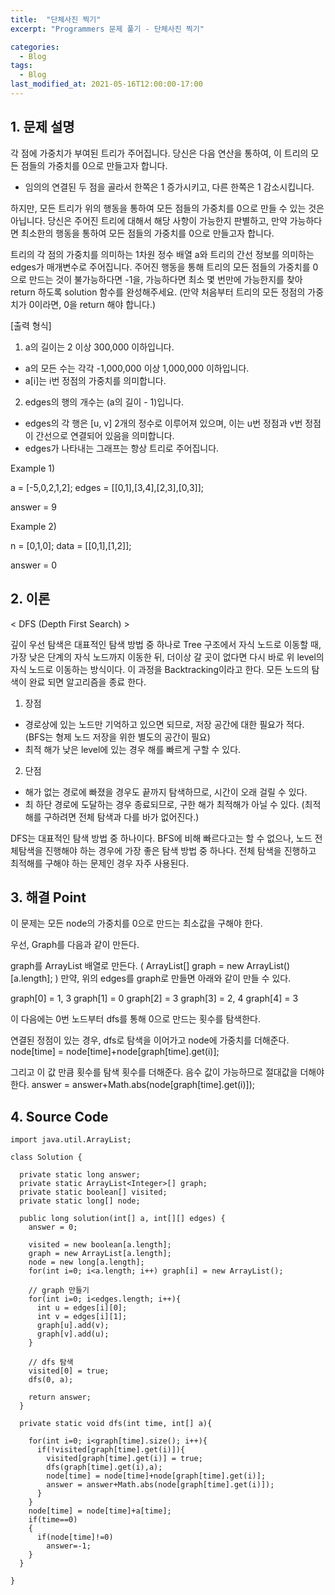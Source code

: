 ```yaml
---
title:  "단체사진 찍기"
excerpt: "Programmers 문제 풀기 - 단체사진 찍기"

categories:
  - Blog
tags:
  - Blog
last_modified_at: 2021-05-16T12:00:00-17:00
---
```


## 1. 문제 설명

  각 점에 가중치가 부여된 트리가 주어집니다. 당신은 다음 연산을 통하여, 이 트리의 모든 점들의 가중치를 0으로 만들고자 합니다.

  - 임의의 연결된 두 점을 골라서 한쪽은 1 증가시키고, 다른 한쪽은 1 감소시킵니다.
  
  하지만, 모든 트리가 위의 행동을 통하여 모든 점들의 가중치를 0으로 만들 수 있는 것은 아닙니다. 당신은 주어진 트리에 대해서 해당 사항이 가능한지 판별하고, 만약 가능하다면 최소한의 행동을 통하여 모든 점들의 가중치를 0으로 만들고자 합니다.

  트리의 각 점의 가중치를 의미하는 1차원 정수 배열 a와 트리의 간선 정보를 의미하는 edges가 매개변수로 주어집니다. 주어진 행동을 통해 트리의 모든 점들의 가중치를 0으로 만드는 것이 불가능하다면 -1을, 가능하다면 최소 몇 번만에 가능한지를 찾아 return 하도록 solution 함수를 완성해주세요. (만약 처음부터 트리의 모든 정점의 가중치가 0이라면, 0을 return 해야 합니다.)


[출력 형식]

1) a의 길이는 2 이상 300,000 이하입니다.
  - a의 모든 수는 각각 -1,000,000 이상 1,000,000 이하입니다.
  - a[i]는 i번 정점의 가중치를 의미합니다.

2) edges의 행의 개수는 (a의 길이 - 1)입니다.
  - edges의 각 행은 [u, v] 2개의 정수로 이루어져 있으며, 이는 u번 정점과 v번 정점이 간선으로 연결되어 있음을 의미합니다.
  - edges가 나타내는 그래프는 항상 트리로 주어집니다.


Example 1)

a = [-5,0,2,1,2];
edges = [[0,1],[3,4],[2,3],[0,3]];

answer = 9


Example 2)

n = [0,1,0];
data = [[0,1],[1,2]];

answer = 0



## 2. 이론

< DFS (Depth First Search) >

  깊이 우선 탐색은 대표적인 탐색 방법 중 하나로 Tree 구조에서 자식 노드로 이동할 때, 가장 낮은 단계의 자식 노드까지 이동한 뒤, 더이상 갈 곳이 없다면 다시 바로 위 level의 자식 노드로 이동하는 방식이다. 이 과정을 Backtracking이라고 한다. 모든 노드의 탐색이 완료 되면 알고리즘을 종료 한다. 

1) 장점
  - 경로상에 있는 노드만 기억하고 있으면 되므로, 저장 공간에 대한 필요가 적다. (BFS는 형제 노드 저장을 위한 별도의 공간이 필요)
  - 최적 해가 낮은 level에 있는 경우 해를 빠르게 구할 수 있다.

2) 단점
  - 해가 없는 경로에 빠졌을 경우도 끝까지 탐색하므로, 시간이 오래 걸릴 수 있다.
  - 최 하단 경로에 도달하는 경우 종료되므로, 구한 해가 최적해가 아닐 수 있다. (최적해를 구하려면 전체 탐색과 다를 바가 없어진다.)  

  DFS는 대표적인 탐색 방법 중 하나이다. BFS에 비해 빠르다고는 할 수 없으나, 노드 전체탐색을 진행해야 하는 경우에 가장 좋은 탐색 방법 중 하나다. 전체 탐색을 진행하고 최적해를 구해야 하는 문제인 경우 자주 사용된다.


## 3. 해결 Point

  이 문제는 모든 node의 가중치를 0으로 만드는 최소값을 구해야 한다.

  우선, Graph를 다음과 같이 만든다.

  graph를 ArrayList 배열로 만든다. ( ArrayList<Integer>[] graph = new ArrayList()[a.length]; )
  만약, 위의 edges를 graph로 만들면 아래와 같이 만들 수 있다.

  graph[0] = 1, 3
  graph[1] = 0
  graph[2] = 3
  graph[3] = 2, 4
  graph[4] = 3

  이 다음에는 0번 노드부터 dfs를 통해 0으로 만드는 횟수를 탐색한다.

  연결된 정점이 있는 경우, dfs로 탐색을 이어가고 node에 가중치를 더해준다.
  node[time] = node[time]+node[graph[time].get(i)];

  그리고 이 값 만큼 횟수를 탐색 횟수를 더해준다. 음수 값이 가능하므로 절대값을 더해야 한다.
  answer = answer+Math.abs(node[graph[time].get(i)]);


## 4. Source Code


```
import java.util.ArrayList;

class Solution {

  private static long answer;
  private static ArrayList<Integer>[] graph;
  private static boolean[] visited;
  private static long[] node;

  public long solution(int[] a, int[][] edges) {
    answer = 0;

    visited = new boolean[a.length];
    graph = new ArrayList[a.length];
    node = new long[a.length];
    for(int i=0; i<a.length; i++) graph[i] = new ArrayList();

    // graph 만들기
    for(int i=0; i<edges.length; i++){
      int u = edges[i][0];
      int v = edges[i][1];
      graph[u].add(v);
      graph[v].add(u);
    }

    // dfs 탐색
    visited[0] = true;
    dfs(0, a);

    return answer;
  }

  private static void dfs(int time, int[] a){

    for(int i=0; i<graph[time].size(); i++){
      if(!visited[graph[time].get(i)]){
        visited[graph[time].get(i)] = true;
        dfs(graph[time].get(i),a);
        node[time] = node[time]+node[graph[time].get(i)];
        answer = answer+Math.abs(node[graph[time].get(i)]);
      }
    }
    node[time] = node[time]+a[time];
    if(time==0)
    {
      if(node[time]!=0)
        answer=-1;
    }
  }

}

```
